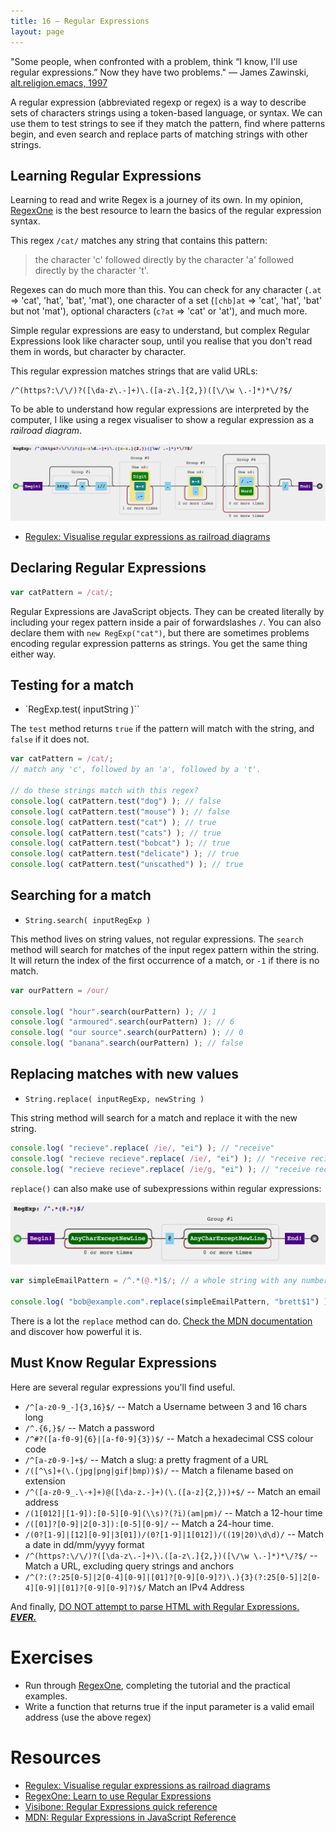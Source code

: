 ```yaml
---
title: 16 – Regular Expressions
layout: page
---
```


"Some people, when confronted with a problem, think “I know, I'll use regular expressions.”  Now they have two problems."
— James Zawinski, [alt.religion.emacs, 1997](http://regex.info/blog/2006-09-15/247)

A regular expression (abbreviated regexp or regex) is a way to describe sets of characters strings using a token-based language, or syntax. We can use them to test strings to see if they match the pattern, find where patterns begin, and even search and replace parts of matching strings with other strings.

## Learning Regular Expressions

Learning to read and write Regex is a journey of its own. In my opinion, [RegexOne](http://regexone.com/) is the best resource to learn the basics of the regular expression syntax.

This regex `/cat/` matches any string that contains this pattern:

> the character 'c' followed directly by the character 'a' followed directly by the character 't'.

Regexes can do much more than this. You can check for any character (`.at` => 'cat', 'hat', 'bat', 'mat'), one character of a set (`[chb]at` => 'cat', 'hat', 'bat' but not 'mat'), optional characters (`c?at` => 'cat' or 'at'), and much more.

Simple regular expressions are easy to understand, but complex Regular Expressions look like character soup, until you realise that you don't read them in words, but character by character.

This regular expression matches strings that are valid URLs:

```
/^(https?:\/\/)?([\da-z\.-]+)\.([a-z\.]{2,})([\/\w \.-]*)*\/?$/
```

To be able to understand how regular expressions are interpreted by the computer, I like using a regex visualiser to show a regular expression as a *railroad diagram*.

![The above regular expression visualised as a railroad diagram](images/regulex-url.png)

* [Regulex: Visualise regular expressions as railroad diagrams](http://jex.im/regulex/)


## Declaring Regular Expressions

```js
var catPattern = /cat/;
```

Regular Expressions are JavaScript objects. They can be created literally by including your regex pattern inside a pair of forwardslashes `/`. You can also declare them with `new RegExp("cat")`, but there are sometimes problems encoding regular expression patterns as strings. You get the same thing either way.

## Testing for a match

* `RegExp.test( inputString )``

The `test` method returns `true` if the pattern will match with the string, and `false` if it does not.

```js
var catPattern = /cat/;
// match any 'c', followed by an 'a', followed by a 't'.

// do these strings match with this regex?
console.log( catPattern.test("dog") ); // false
console.log( catPattern.test("mouse") ); // false
console.log( catPattern.test("cat") ); // true
console.log( catPattern.test("cats") ); // true
console.log( catPattern.test("bobcat") ); // true
console.log( catPattern.test("delicate") ); // true
console.log( catPattern.test("unscathed") ); // true
```

## Searching for a match

* `String.search( inputRegExp )`

This method lives on string values, not regular expressions. The `search` method will search for matches of the input regex pattern within the string. It will return the index of the first occurrence of a match, or `-1` if there is no match.

```js
var ourPattern = /our/

console.log( "hour".search(ourPattern) ); // 1
console.log( "armoured".search(ourPattern) ); // 6
console.log( "our source".search(ourPattern) ); // 0
console.log( "banana".search(ourPattern) ); // false
```

## Replacing matches with new values

* `String.replace( inputRegExp, newString )`

This string method will search for a match and replace it with the new string.

```js
console.log( "recieve".replace( /ie/, "ei") ); // "receive"
console.log( "recieve recieve".replace( /ie/, "ei") ); // "receive recieve" -- only the first is replaced
console.log( "recieve recieve".replace( /ie/g, "ei") ); // "receive receive" -- g flag will replace 'globally'
```

`replace()` can also make use of subexpressions within regular expressions:

![simpleEmailPattern visualised as a railroad diagram](images/regulex-simple-email.png)

```js
var simpleEmailPattern = /^.*(@.*)$/; // a whole string with any number of any chara

console.log( "bob@example.com".replace(simpleEmailPattern, "brett$1") ); // brett@example.com
```

There is a lot the `replace` method can do. [Check the MDN documentation](https://developer.mozilla.org/en-US/docs/Web/JavaScript/Reference/Global_Objects/String/replace) and discover how powerful it is.


## Must Know Regular Expressions

Here are several regular expressions you'll find useful.

* `/^[a-z0-9_-]{3,16}$/` -- Match a Username between 3 and 16 chars long
* `/^.{6,}$/` -- Match a password
* `/^#?([a-f0-9]{6}|[a-f0-9]{3})$/` -- Match a hexadecimal CSS colour code
* `/^[a-z0-9-]+$/` -- Match a slug: a pretty fragment of a URL
* `/([^\s]+(\.(jpg|png|gif|bmp))$)/` -- Match a filename based on extension
* `/^([a-z0-9_.\-+]+)@([\da-z.-]+)(\.([a-z]{2,}))+$/` -- Match an email address
* `/(1[012]|[1-9]):[0-5][0-9](\\s)?(?i)(am|pm)/` -- Match a 12-hour time
* `/([01]?[0-9]|2[0-3]):[0-5][0-9]/` -- Match a 24-hour time.
* `/(0?[1-9]|[12][0-9]|3[01])/(0?[1-9]|1[012])/((19|20)\d\d)/` -- Match a date in dd/mm/yyyy format
* `/^(https?:\/\/)?([\da-z\.-]+)\.([a-z\.]{2,})([\/\w \.-]*)*\/?$/` -- Match a URL, excluding query strings and anchors
* `/^(?:(?:25[0-5]|2[0-4][0-9]|[01]?[0-9][0-9]?)\.){3}(?:25[0-5]|2[0-4][0-9]|[01]?[0-9][0-9]?)$/` Match an IPv4 Address

And finally, [DO NOT attempt to parse HTML with Regular Expressions.](http://stackoverflow.com/questions/701166/can-you-provide-some-examples-of-why-it-is-hard-to-parse-xml-and-html-with-a-reg)  ***[EVER.](http://stackoverflow.com/questions/1732348/regex-match-open-tags-except-xhtml-self-contained-tags/1732454#1732454)***

# Exercises

* Run through [RegexOne](http://regexone.com), completing the tutorial and the practical examples.
* Write a function that returns true if the input parameter is a valid email address (use the above regex)

# Resources

* [Regulex: Visualise regular expressions as railroad diagrams](http://jex.im/regulex/)
* [RegexOne: Learn to use Regular Expressions](http://regexone.com)
* [Visibone: Regular Expressions quick reference](http://www.visibone.com/regular-expressions/)
* [MDN: Regular Expressions in JavaScript Reference ](https://developer.mozilla.org/en-US/docs/Web/JavaScript/Reference/Global_Objects/RegExp)
